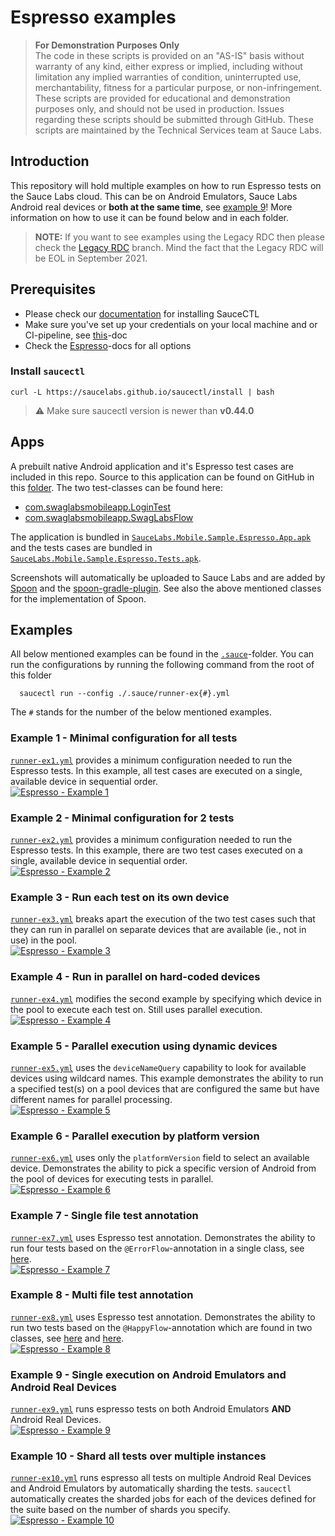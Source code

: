 # Espresso examples

> **For Demonstration Purposes Only**\
> The code in these scripts is provided on an "AS-IS" basis without warranty of any kind, either express or implied, 
> including without limitation any implied warranties of condition, uninterrupted use, merchantability, fitness for a 
> particular purpose, or non-infringement. These scripts are provided for educational and demonstration purposes only, 
> and should not be used in production. Issues regarding these scripts should be submitted through GitHub. These scripts 
> are maintained by the Technical Services team at Sauce Labs.

## Introduction
This repository will hold multiple examples on how to run Espresso tests on the Sauce Labs cloud. This can be on Android
Emulators, Sauce Labs Android real devices or **both at the same time**,
see [example 9](#example-9---single-execution-on-android-emulators-and-android-real-devices)!
More information on how to use it can be found below and in each folder.

> **NOTE:** If you want to see examples using the Legacy RDC then please check the
> [Legacy RDC](https://github.com/saucelabs-training/demo-espresso/tree/legacy-rdc) branch. Mind the fact that the
> Legacy RDC will be EOL in September 2021.

## Prerequisites
- Please check our [documentation](https://docs.saucelabs.com/testrunner-toolkit/installation) for installing SauceCTL
- Make sure you've set up your credentials on your local machine and or CI-pipeline, see
  [this](https://docs.saucelabs.com/testrunner-toolkit/installation#associating-your-sauce-labs-account)-doc
- Check the [Espresso](https://docs.saucelabs.com/testrunner-toolkit/configuration/espresso/index.html)-docs for all options

### Install `saucectl`
```shell
curl -L https://saucelabs.github.io/saucectl/install | bash
```

> ⚠️ Make sure saucectl version is newer than **v0.44.0**

## Apps
A prebuilt native Android application and it's Espresso test cases are included in this repo. Source to this application
can be found on GitHub in this [folder](https://github.com/saucelabs/sample-app-mobile/tree/master/android/app/src/androidTest/java/com/swaglabsmobileapp).
The two test-classes can be found here:

- [com.swaglabsmobileapp.LoginTest](https://github.com/saucelabs/sample-app-mobile/blob/master/android/app/src/androidTest/java/com/swaglabsmobileapp/LoginTest.kt)
- [com.swaglabsmobileapp.SwagLabsFlow](https://github.com/saucelabs/sample-app-mobile/blob/master/android/app/src/androidTest/java/com/swaglabsmobileapp/SwagLabsFlow.kt)

The application is bundled in [`SauceLabs.Mobile.Sample.Espresso.App.apk`](apps/SauceLabs.Mobile.Sample.Espresso.App.apk)
and the tests cases are bundled in [`SauceLabs.Mobile.Sample.Espresso.Tests.apk`](apps/SauceLabs.Mobile.Sample.Espresso.Tests.apk).

Screenshots will automatically be uploaded to Sauce Labs and are added by [Spoon](https://github.com/square/spoon) and
the [spoon-gradle-plugin](https://github.com/stanfy/spoon-gradle-plugin). See also the above mentioned classes for the
implementation of Spoon.

## Examples
All below mentioned examples can be found in the [`.sauce`](/.sauce)-folder. You can run the configurations by running
the following command from the root of this folder

      saucectl run --config ./.sauce/runner-ex{#}.yml

The `#` stands for the number of the below mentioned examples.

### Example 1 - Minimal configuration for all tests
[`runner-ex1.yml`](/.sauce/runner-ex1.yml) provides a minimum configuration needed to run the Espresso tests.
In this example, all test cases are executed on a single, available device in sequential order.\
[![Espresso - Example 1](https://github.com/saucelabs-training/demo-espresso/actions/workflows/example-1.yml/badge.svg)](https://github.com/saucelabs-training/demo-espresso/actions/workflows/example-1.yml)

### Example 2 - Minimal configuration for 2 tests
[`runner-ex2.yml`](/.sauce/runner-ex2.yml) provides a minimum configuration needed to run the Espresso tests.
In this example, there are two test cases executed on a single, available device in sequential order.\
[![Espresso - Example 2](https://github.com/saucelabs-training/demo-espresso/actions/workflows/example-2.yml/badge.svg)](https://github.com/saucelabs-training/demo-espresso/actions/workflows/example-2.yml)

### Example 3 - Run each test on its own device
[`runner-ex3.yml`](/.sauce/runner-ex3.yml) breaks apart the execution of the two test cases such that they can run in 
parallel on separate devices that are available (ie., not in use) in the pool.\
[![Espresso - Example 3](https://github.com/saucelabs-training/demo-espresso/actions/workflows/example-3.yml/badge.svg)](https://github.com/saucelabs-training/demo-espresso/actions/workflows/example-3.yml)

### Example 4 - Run in parallel on hard-coded devices
[`runner-ex4.yml`](/.sauce/runner-ex4.yml) modifies the second example by specifying which device in the pool to execute 
each test on. Still uses parallel execution.\
[![Espresso - Example 4](https://github.com/saucelabs-training/demo-espresso/actions/workflows/example-4.yml/badge.svg)](https://github.com/saucelabs-training/demo-espresso/actions/workflows/example-4.yml)

### Example 5 - Parallel execution using dynamic devices
[`runner-ex5.yml`](/.sauce/runner-ex5.yml) uses the `deviceNameQuery` capability to look for available devices using 
wildcard names. This example demonstrates the ability to run a specified test(s) on a pool devices that are configured 
the same but have different names for parallel processing.\
[![Espresso - Example 5](https://github.com/saucelabs-training/demo-espresso/actions/workflows/example-5.yml/badge.svg)](https://github.com/saucelabs-training/demo-espresso/actions/workflows/example-5.yml)

### Example 6 - Parallel execution by platform version
[`runner-ex6.yml`](/.sauce/runner-ex6.yml) uses only the `platformVersion` field to select an available device.
Demonstrates the ability to pick a specific version of Android from the pool of devices for executing tests in parallel.\
[![Espresso - Example 6](https://github.com/saucelabs-training/demo-espresso/actions/workflows/example-6.yml/badge.svg)](https://github.com/saucelabs-training/demo-espresso/actions/workflows/example-6.yml)

### Example 7 - Single file test annotation
[`runner-ex7.yml`](/.sauce/runner-ex7.yml) uses Espresso test annotation.
Demonstrates the ability to run four tests based on the `@ErrorFlow`-annotation in a single class,
see [here](https://github.com/saucelabs/sample-app-mobile/blob/master/android/app/src/androidTest/java/com/swaglabsmobileapp/LoginTest.kt#L54).\
[![Espresso - Example 7](https://github.com/saucelabs-training/demo-espresso/actions/workflows/example-7.yml/badge.svg)](https://github.com/saucelabs-training/demo-espresso/actions/workflows/example-7.yml)

### Example 8 - Multi file test annotation
[`runner-ex8.yml`](/.sauce/runner-ex8.yml) uses Espresso test annotation.
Demonstrates the ability to run two tests based on the `@HappyFlow`-annotation which are found in two classes,
see [here](https://github.com/saucelabs/sample-app-mobile/blob/master/android/app/src/androidTest/java/com/swaglabsmobileapp/LoginTest.kt#L34)
and [here](https://github.com/saucelabs/sample-app-mobile/blob/master/android/app/src/androidTest/java/com/swaglabsmobileapp/SwagLabsFlow.kt#L35).\
[![Espresso - Example 8](https://github.com/saucelabs-training/demo-espresso/actions/workflows/example-8.yml/badge.svg)](https://github.com/saucelabs-training/demo-espresso/actions/workflows/example-8.yml)

### Example 9 - Single execution on Android Emulators and Android Real Devices
[`runner-ex9.yml`](/.sauce/runner-ex9.yml) runs espresso tests on both Android Emulators **AND** Android Real Devices.\
[![Espresso - Example 9](https://github.com/saucelabs-training/demo-espresso/actions/workflows/example-9.yml/badge.svg)](https://github.com/saucelabs-training/demo-espresso/actions/workflows/example-9.yml)

### Example 10 - Shard all tests over multiple instances
[`runner-ex10.yml`](/.sauce/runner-ex10.yml) runs espresso all tests on multiple Android Real Devices and Android 
Emulators by automatically sharding the tests. `saucectl` automatically creates the sharded jobs for each of the devices 
defined for the suite based on the number of shards you specify.\
[![Espresso - Example 10](https://github.com/saucelabs-training/demo-espresso/actions/workflows/example-10.yml/badge.svg)](https://github.com/saucelabs-training/demo-espresso/actions/workflows/example-10.yml) 
